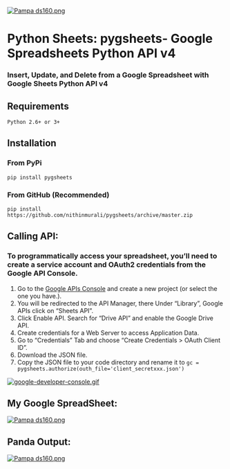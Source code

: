 [![Pampa ds160.png](https://s19.postimg.org/x69rfot6b/Pampa_ds160.png)](https://postimg.org/image/uc6m28qzz/)
# Python Sheets: pygsheets- Google Spreadsheets Python API v4
### Insert, Update, and Delete from a Google Spreadsheet with Google Sheets Python API v4

## Requirements
`Python 2.6+ or 3+`

## Installation
### From PyPi
`pip install pygsheets`

### From GitHub (Recommended)
`pip install https://github.com/nithinmurali/pygsheets/archive/master.zip`

## Calling API:
### To programmatically access your spreadsheet, you’ll need to create a service account and OAuth2 credentials from the Google API Console.
1. Go to the [Google APIs Console](https://console.developers.google.com/) and create a new project (or select the one you have.).
2. You will be redirected to the API Manager, there Under “Library”, Google APIs click on “Sheets API”.
3. Click Enable API. Search for “Drive API” and enable the Google Drive API.
4. Create credentials for a Web Server to access Application Data.
5. Go to “Credentials” Tab and choose “Create Credentials > OAuth Client ID”.
6. Download the JSON file.
6. Copy the JSON file to your code directory and rename it to
`gc = pygsheets.authorize(outh_file='client_secretxxx.json')`

[![google-developer-console.gif](https://s19.postimg.org/6djlnmfub/google-developer-console.gif)](https://postimg.org/image/9ke5790a7/)


## My Google SpreadSheet:
[![Pampa ds160.png](https://s19.postimg.org/myr83a6yb/Pampa_ds160.png)](https://postimg.org/image/de7lgehm7/)

## Panda Output:
[![Pampa ds160.png](https://s19.postimg.org/d5em47u7n/Pampa_ds160.png)](https://postimg.org/image/4zwk625yn/)
